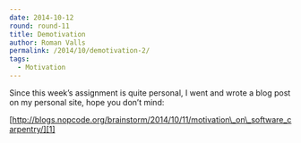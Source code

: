 ```yaml
---
date: 2014-10-12
round: round-11
title: Demotivation
author: Roman Valls
permalink: /2014/10/demotivation-2/
tags:
  - Motivation
---
```

Since this week&#8217;s assignment is quite personal, I went and wrote a blog post on my personal site, hope you don&#8217;t mind:

[http://blogs.nopcode.org/brainstorm/2014/10/11/motivation\_on\_software_carpentry/][1]

 [1]: http://blogs.nopcode.org/brainstorm/2014/10/11/motivation_on_software_carpentry/
